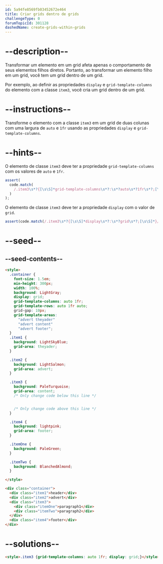 ```yaml
---
id: 5a94fe8569fb03452672e464
title: Criar grids dentro de grids
challengeType: 0
forumTopicId: 301128
dashedName: create-grids-within-grids
---
```


# --description--

Transformar um elemento em um grid afeta apenas o comportamento de seus elementos filhos diretos. Portanto, ao transformar um elemento filho em um grid, você tem um grid dentro de um grid.

Por exemplo, ao definir as propriedades `display` e `grid-template-columns` do elemento com a classe `item3`, você cria um grid dentro de um grid.

# --instructions--

Transforme o elemento com a classe `item3` em um grid de duas colunas com uma largura de `auto` e `1fr` usando as propriedades `display` e `grid-template-columns`.

# --hints--

O elemento de classe `item3` deve ter a propriedade `grid-template-columns` com os valores de `auto` e `1fr`.

```js
assert(
  code.match(
    /.item3\s*?{[\s\S]*grid-template-columns\s*?:\s*?auto\s*?1fr\s*?;[\s\S]*}/gi
  )
);
```

O elemento de classe `item3` deve ter a propriedade `display` com o valor de `grid`.

```js
assert(code.match(/.item3\s*?{[\s\S]*display\s*?:\s*?grid\s*?;[\s\S]*}/gi));
```

# --seed--

## --seed-contents--

```html
<style>
  .container {
    font-size: 1.5em;
    min-height: 300px;
    width: 100%;
    background: LightGray;
    display: grid;
    grid-template-columns: auto 1fr;
    grid-template-rows: auto 1fr auto;
    grid-gap: 10px;
    grid-template-areas:
      "advert theyader"
      "advert content"
      "advert footer";
  }
  .item1 {
    background: LightSkyBlue;
    grid-area: theyader;
  }

  .item2 {
    background: LightSalmon;
    grid-area: advert;
  }

  .item3 {
    background: PaleTurquoise;
    grid-area: content;
    /* Only change code below this line */


    /* Only change code above this line */
  }

  .item4 {
    background: lightpink;
    grid-area: footer;
  }

  .itemOne {
    background: PaleGreen;
  }

  .itemTwo {
    background: BlanchedAlmond;
  }

</style>

<div class="container">
  <div class="item1">header</div>
  <div class="item2">advert</div>
  <div class="item3">
    <div class="itemOne">paragraph1</div>
    <div class="itemTwo">paragraph2</div>
  </div>
  <div class="item4">footer</div>
</div>
```

# --solutions--

```html
<style>.item3 {grid-template-columns: auto 1fr; display: grid;}</style>
```
